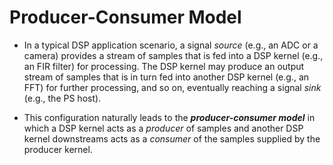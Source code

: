 # Producer-Consumer Model

* In a typical DSP application scenario, a signal *source* (e.g., an ADC
  or a camera) provides a stream of samples that is fed into a DSP
  kernel (e.g., an FIR filter) for processing. The DSP kernel may
  produce an output stream of samples that is in turn fed into
  another DSP kernel (e.g., an FFT) for further processing, and so on,
  eventually reaching a signal *sink* (e.g., the PS host).

* This configuration naturally leads to the ***producer-consumer
  model*** in which a DSP kernel acts as a *producer* of samples and
  another DSP kernel downstreams acts as a *consumer* of the samples
  supplied by the producer kernel. 

